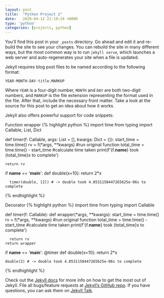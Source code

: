 ```yaml
---
layout: post
title:  "Python Project 2"
date:   2020-04-12 21:19:24 +0000
type: 'python'
categories: [projects, python]
---
```

You’ll find this post in your `_posts` directory. Go ahead and edit it and re-build the site to see your changes. You can rebuild the site in many different ways, but the most common way is to run `jekyll serve`, which launches a web server and auto-regenerates your site when a file is updated.

Jekyll requires blog post files to be named according to the following format:

`YEAR-MONTH-DAY-title.MARKUP`

Where `YEAR` is a four-digit number, `MONTH` and `DAY` are both two-digit numbers, and `MARKUP` is the file extension representing the format used in the file. After that, include the necessary front matter. Take a look at the source for this post to get an idea about how it works.

Jekyll also offers powerful support for code snippets:


<div class="row">
  <div>
  Function wrapper
  {% highlight python %}
  import time
  from typing import Callable, List, Dict

  def timer(f: Callable, args: List = [], kwargs: Dict = {}):
    start_time = time.time()
    rv  = f(*args, **kwargs) #run original function
    total_time = time.time() - start_time #calculate time taken
    print(f'{f.__name__} took {total_time}s to complete')

    return rv

  if __name__ == '__main__':
      def double(x=10):
        return 2*x

      timer(double, [2]) # -> double took 4.0531158447265625e-06s to complete
  {% endhighlight %}
  </div>
  <div>
  <!-- ** -->
  Decorator
  {% highlight python %}
  import time
  from typing import Callable

  def timer(f: Callable):
    def wrapper(*args, **kwargs):
      start_time = time.time()
      rv  = f(*args, **kwargs) #run original function
      total_time = time.time() - start_time #calculate time taken
      print(f'{f.__name__} took {total_time}s to complete')

      return rv
    return wrapper

  if __name__ == '__main__':
    @timer
    def double(x=10):
      return 2*x

    double(2) # -> double took 4.0531158447265625e-06s to complete
  {% endhighlight %}
  <!-- ** -->
  </div>
</div>



Check out the [Jekyll docs][jekyll-docs] for more info on how to get the most out of Jekyll. File all bugs/feature requests at [Jekyll’s GitHub repo][jekyll-gh]. If you have questions, you can ask them on [Jekyll Talk][jekyll-talk].

[jekyll-docs]: https://jekyllrb.com/docs/home
[jekyll-gh]:   https://github.com/jekyll/jekyll
[jekyll-talk]: https://talk.jekyllrb.com/
